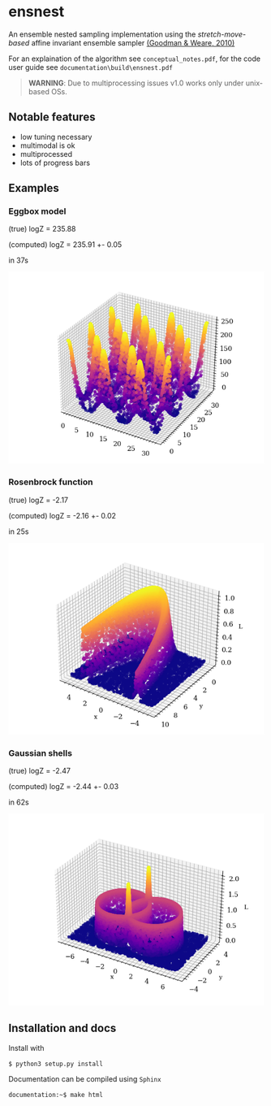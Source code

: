 # ensnest

An ensemble nested sampling implementation using the *stretch-move-based* affine invariant ensemble sampler [(Goodman & Weare, 2010)](https://msp.org/camcos/2010/5-1/camcos-v5-n1-p04-p.pdf)

For an explaination of the algorithm see ``conceptual_notes.pdf``, for the code user guide see ``documentation\build\ensnest.pdf``

> **WARNING**: Due to multiprocessing issues v1.0 works only under unix-based OSs.


## Notable features
- low tuning necessary
- multimodal is ok
- multiprocessed
- lots of progress bars

## Examples

### Eggbox model

(true) logZ = 235.88

(computed) logZ = 235.91 +- 0.05

in 37s

![eggbox](assets/presentation/eggbox.png)


### Rosenbrock function

(true) logZ = -2.17

(computed) logZ = -2.16 +- 0.02

in 25s

![eggbox](assets/presentation/rosenbrock.png)


### Gaussian shells

(true) logZ = -2.47

(computed) logZ = -2.44 +- 0.03

in 62s

![eggbox](assets/presentation/gaussianshells.png)

## Installation and docs

Install with

```console
$ python3 setup.py install
```

Documentation can be compiled using ``Sphinx``

```console
documentation:~$ make html
```

